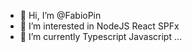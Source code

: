 - 👋 Hi, I’m @FabioPin
- 👀 I’m interested in NodeJS React SPFx  
- 🌱 I’m currently Typescript Javascript ...


<!---
FabioPin/FabioPin is a ✨ special ✨ repository because its `README.md` (this file) appears on your GitHub profile.
You can click the Preview link to take a look at your changes.
--->

